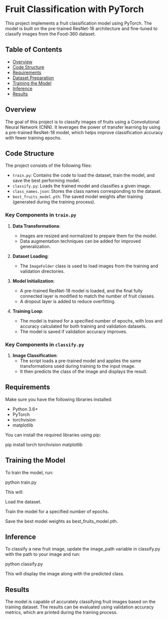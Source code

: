 # Fruit Classification with PyTorch

This project implements a fruit classification model using PyTorch. The model is built on the pre-trained ResNet-18 architecture and fine-tuned to classify images from the Food-360 dataset. 

## Table of Contents

- [Overview](#overview)
- [Code Structure](#code-structure)
- [Requirements](#requirements)
- [Dataset Preparation](#dataset-preparation)
- [Training the Model](#training-the-model)
- [Inference](#inference)
- [Results](#results)

## Overview

The goal of this project is to classify images of fruits using a Convolutional Neural Network (CNN). It leverages the power of transfer learning by using a pre-trained ResNet-18 model, which helps improve classification accuracy with fewer training epochs.

## Code Structure

The project consists of the following files:

- `train.py`: Contains the code to load the dataset, train the model, and save the best performing model.
- `classify.py`: Loads the trained model and classifies a given image.
- `class_names.json`: Stores the class names corresponding to the dataset.
- `best_fruits_model.pth`: The saved model weights after training (generated during the training process).

### Key Components in `train.py`

1. **Data Transformations**:
   - Images are resized and normalized to prepare them for the model.
   - Data augmentation techniques can be added for improved generalization.

2. **Dataset Loading**:
   - The `ImageFolder` class is used to load images from the training and validation directories.

3. **Model Initialization**:
   - A pre-trained ResNet-18 model is loaded, and the final fully connected layer is modified to match the number of fruit classes.
   - A dropout layer is added to reduce overfitting.

4. **Training Loop**:
   - The model is trained for a specified number of epochs, with loss and accuracy calculated for both training and validation datasets.
   - The model is saved if validation accuracy improves.

### Key Components in `classify.py`

1. **Image Classification**:
   - The script loads a pre-trained model and applies the same transformations used during training to the input image.
   - It then predicts the class of the image and displays the result.

## Requirements

Make sure you have the following libraries installed:

- Python 3.6+
- PyTorch
- torchvision
- matplotlib

You can install the required libraries using pip:

pip install torch torchvision matplotlib

## Training the Model
To train the model, run:

python train.py

This will:

Load the dataset.

Train the model for a specified number of epochs.

Save the best model weights as best_fruits_model.pth.

## Inference
To classify a new fruit image, update the image_path variable in classify.py with the path to your image and run:

python classify.py

This will display the image along with the predicted class.

## Results
The model is capable of accurately classifying fruit images based on the training dataset. The results can be evaluated using validation accuracy metrics, which are printed during the training process.


